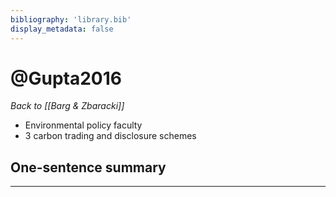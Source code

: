 ```yaml
---
bibliography: 'library.bib'
display_metadata: false
---
```


# @Gupta2016

_Back to [[Barg & Zbaracki]]_

* Environmental policy faculty
* 3 carbon trading and disclosure schemes

## One-sentence summary



---